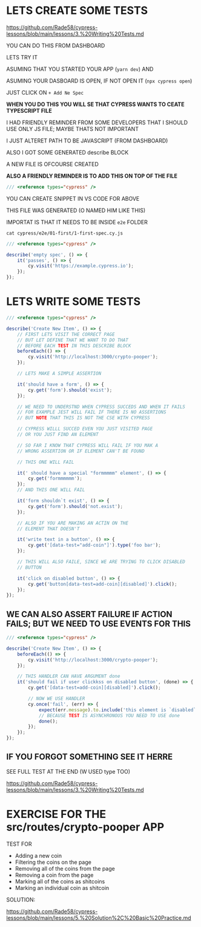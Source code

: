 # LETS CREATE SOME TESTS

<https://github.com/Rade58/cypress-lessons/blob/main/lessons/3.%20Writing%20Tests.md>

YOU CAN DO THIS FROM DASHBOARD

LETS TRY IT 

ASUMING THAT YOU STARTED YOUR APP (`yarn dev`) AND

ASUMING YOUR DASBOARD IS OPEN, IF NOT OPEN IT (`npx cypress open`)

JUST CLICK ON <kbd>`+ Add Ne Spec`</kbd>

**WHEN YOU DO THIS YOU WILL SE THAT CYPRESS WANTS TO CEATE TYPESCRIPT FILE**

I HAD FRIENDLY REMINDER FROM SOME DEVELOPERS THAT I SHOULD USE ONLY JS FILE; MAYBE THATS NOT IMPORTANT

I JUST ALTERET PATH TO BE JAVASCRIPT (FROM DASHBOARD)

ALSO I GOT SOME GENERATED describe BLOCK

A NEW FILE IS OFCOURSE CREATED

**ALSO A FRIENDLY REMINDER IS TO ADD THIS ON TOP OF THE FILE**

```js
/// <reference types="cypress" />
```

YOU CAN CREATE SNIPPET IN VS CODE FOR ABOVE

THIS FILE WAS GENERATED (O NAMED HIM LIKE THIS)

IMPORTAT IS THAT IT NEEDS TO BE INSIDE `e2e` FOLDER

```
cat cypress/e2e/01-first/1-first-spec.cy.js
```

```js
/// <reference types="cypress" />

describe('empty spec', () => {
	it('passes', () => {
		cy.visit('https://example.cypress.io');
	});
});

```

# LETS WRITE SOME TESTS

```js
/// <reference types="cypress" />

describe('Create New Item', () => {
	// FIRST LETS VISIT THE CORRECT PAGE
	// BUT LET DEFINE THAT WE WANT TO DO THAT
	// BEFORE EACH TEST IN THIS DESCRIBE BLOCK
	beforeEach(() => {
		cy.visit('http://localhost:3000/crypto-pooper');
	});

	// LETS MAKE A SIMPLE ASSERTION

	it('should have a form', () => {
		cy.get('form').should('exist');
	});

	// WE NEED TO UNDERSTND WHEN CYPRESS SUCCEDS AND WHEN IT FAILS
	// FOR EXAMPLE JEST WILL FAIL IF THERE IS NO ASSERTIONS
	// BUT NOTE THAT THIS IS NOT THE CSE WITH CYPRESS

	// CYPRESS WILLL SUCCED EVEN YOU JUST VISITED PAGE
	// OR YOU JUST FIND AN ELEMENT

	// SO FAR I KNOW THAT CYPRESS WILL FAIL IF YOU MAK A
	// WRONG ASSERTION OR IF ELEMENT CAN'T BE FOUND

	// THIS ONE WILL FAIL

	it(' should have a special "formmmmm" element', () => {
		cy.get('formmmmmm');
	});
	// AND THIS ONE WILL FAIL

	it('form shouldn`t exist', () => {
		cy.get('form').should('not.exist');
	});

	// ALSO IF YOU ARE MAKING AN ACTIN ON THE
	// ELEMENT THAT DOESN'T

	it('write text in a button', () => {
		cy.get('[data-test="add-coin"]').type('foo bar');
	});

	// THIS WILL ALSO FAILE, SINCE WE ARE TRYING TO CLICK DISABLED
	// BUTTON

	it('click on disabled button', () => {
		cy.get('button[data-test=add-coin][disabled]').click();
	});
});

```

## WE CAN ALSO ASSERT FAILURE IF ACTION FAILS; BUT WE NEED TO USE EVENTS FOR THIS

```js
/// <reference types="cypress" />

describe('Create New Item', () => {
	beforeEach(() => {
		cy.visit('http://localhost:3000/crypto-pooper');
	});

	// THIS HANDLER CAN HAVE ARGUMENT done
	it('should fail if user clickkss on disabled button', (done) => {
		cy.get('[data-test=add-coin][disabled]').click();

		// NOW WE USE HANDLER
		cy.once('fail', (err) => {
			expect(err.message).to.include('this element is `disabled`');
			// BECAUSE TEST IS ASYNCHRONOUS YOU NEED TO USE done
			done();
		});
	});
});

```

## IF YOU FORGOT SOMETHING SEE IT HERRE

SEE FULL TEST AT THE END (W USED type TOO)

<https://github.com/Rade58/cypress-lessons/blob/main/lessons/3.%20Writing%20Tests.md>

# EXERCISE FOR THE src/routes/crypto-pooper APP

TEST FOR

- Adding a new coin
- Filtering the coins on the page
- Removing all of the coins from the page
- Removing a coin from the page
- Marking all of the coins as shitcoins
- Marking an individual coin as shitcoin

SOLUTION:

<https://github.com/Rade58/cypress-lessons/blob/main/lessons/5.%20Solution%2C%20Basic%20Practice.md>


